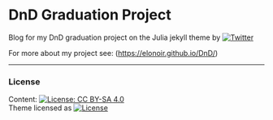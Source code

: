 # DnD Graduation Project

Blog for my DnD graduation project on the Julia jekyll theme by [![Twitter](https://img.shields.io/badge/kuoa-<3-66BAB7.svg)](https://github.com/kuoa)

For more about my project see: (https://elonoir.github.io/DnD/)

---------------------------
### License 
Content: [![License: CC BY-SA 4.0](https://img.shields.io/badge/License-CC%20BY--SA%204.0-lightgrey.svg)](https://creativecommons.org/licenses/by-sa/4.0/)  
Theme licensed as [![License](https://img.shields.io/npm/l/express.svg)](https://github.com/kuoa/julia/blob/master/LICENSE)
